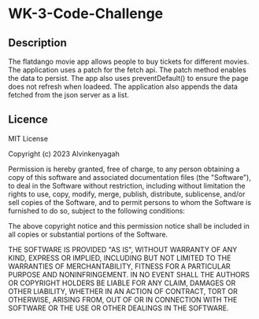 # WK-3-Code-Challenge
## Description 
The flatdango movie app allows people to buy tickets for different movies.
The application uses a patch for the fetch api. The patch method enables the data 
to persist. The app also uses preventDefault() to ensure the page does not refresh when 
loadeed. The application also appends the data fetched from the json server as a list.

##  Licence
MIT License

Copyright (c) 2023 Alvinkenyagah

Permission is hereby granted, free of charge, to any person obtaining a copy
of this software and associated documentation files (the "Software"), to deal
in the Software without restriction, including without limitation the rights
to use, copy, modify, merge, publish, distribute, sublicense, and/or sell
copies of the Software, and to permit persons to whom the Software is
furnished to do so, subject to the following conditions:

The above copyright notice and this permission notice shall be included in all
copies or substantial portions of the Software.

THE SOFTWARE IS PROVIDED "AS IS", WITHOUT WARRANTY OF ANY KIND, EXPRESS OR
IMPLIED, INCLUDING BUT NOT LIMITED TO THE WARRANTIES OF MERCHANTABILITY,
FITNESS FOR A PARTICULAR PURPOSE AND NONINFRINGEMENT. IN NO EVENT SHALL THE
AUTHORS OR COPYRIGHT HOLDERS BE LIABLE FOR ANY CLAIM, DAMAGES OR OTHER
LIABILITY, WHETHER IN AN ACTION OF CONTRACT, TORT OR OTHERWISE, ARISING FROM,
OUT OF OR IN CONNECTION WITH THE SOFTWARE OR THE USE OR OTHER DEALINGS IN THE
SOFTWARE.
